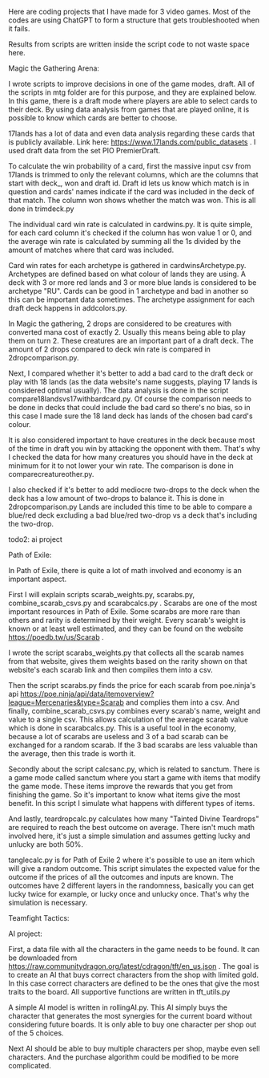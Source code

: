 Here are coding projects that I have made for 3 video games. Most of the
codes are using ChatGPT to form a structure that gets troubleshooted when it
fails.

Results from scripts are written inside the script code to not waste space here.

Magic the Gathering Arena:

I wrote scripts to improve decisions in one of the game modes, draft. All of the
scripts in mtg folder are for this purpose, and they are explained below.
In this game, there is a draft mode where players are able to select cards to their deck.
By using data analysis from games that are played online, it is possible to
know which cards are better to choose.

17lands has a lot of data and even data analysis regarding these cards that is
publicly available. Link here: https://www.17lands.com/public_datasets . I used
draft data from the set PIO PremierDraft.

To calculate the win probability of a card, first the massive input csv from
17lands is trimmed to only the relevant columns, which are the columns that
start with deck_, won and draft id. Draft id lets us know which match is in
question and cards' names indicate if the card was included in the deck of that
match. The column won shows whether the match was won. This is all done in
trimdeck.py

The individual card win rate is calculated in cardwins.py. It is quite simple,
for each card column it's checked if the column has won value 1 or 0, and the
average win rate is calculated by summing all the 1s divided by the amount of
matches where that card was included.

Card win rates for each archetype is gathered in cardwinsArchetype.py. Archetypes
are defined based on what colour of lands they are using. A deck with 3 or more
red lands and 3 or more blue lands is considered to be archetype "RU". Cards
can be good in 1 archetype and bad in another so this can be important data
sometimes. The archetype assignment for each draft deck happens in addcolors.py.

In Magic the gathering, 2 drops are considered to be creatures with converted
mana cost of exactly 2. Usually this means being able to play them on turn 2.
These creatures are an important part of a draft deck.
The amount of 2 drops compared to deck win rate is compared in 2dropcomparison.py.


Next, I compared whether it's better to add a bad card to the draft deck or play
with 18 lands (as the data website's name suggests, playing 17 lands is considered
optimal usually). The data analysis is done in the script
compare18landsvs17withbardcard.py.
Of course the comparison needs to be done in decks that could
include the bad card so there's no bias, so in this case I made sure the 18 land
deck has lands of the chosen bad card's colour.

It is also considered important to have creatures in the deck because most of
the time in draft you win by attacking the opponent with them. That's why I
checked the data for how many creatures you should have in the deck at minimum
for it to not lower your win rate. The comparison is done in
comparecreatureother.py.

I also checked if it's better to add mediocre two-drops to the deck when the
deck has a low amount of two-drops to balance it. This is done in 2dropcomparison.py
Lands are included this time to be able to compare a blue/red deck excluding a bad
blue/red two-drop vs a deck that's including the two-drop.

todo2: ai project




Path of Exile:

In Path of Exile, there is quite a lot of math involved and economy is an
important aspect.

First I will explain scripts scarab_weights.py, scarabs.py, combine_scarab_csvs.py
and scarabcalcs.py .
Scarabs are one of the most important resources in Path of Exile. Some scarabs
are more rare than others and rarity is determined by their weight. Every
scarab's weight is known or at least well estimated, and they can be found
on the website https://poedb.tw/us/Scarab .

I wrote the script scarabs_weights.py that collects all the scarab names from
that website, gives them weights based on the rarity shown on that website's
 each scarab link and then compiles them into a csv.

Then the script scarabs.py finds the price for each scarab from poe.ninja's api
https://poe.ninja/api/data/itemoverview?league=Mercenaries&type=Scarab and
complies them into a csv. And finally, combine_scarab_csvs.py combines every
scarab's name, weight and value to a single csv. This allows calculation of
the average scarab value which is done in scarabcalcs.py. This is a useful tool
in the economy, because a lot of scarabs are useless and 3 of a bad scarab can be exchanged
for a random scarab. If the 3 bad scarabs are less valuable than the
average, then this trade is worth it.


Secondly about the script calcsanc.py, which is related to sanctum.
There is a game mode called sanctum where you start a game with items that
modify the game mode. These items improve the rewards that you get from
finishing the game. So it's important to know what items give the most benefit.
In this script I simulate what happens with different types of items.


And lastly, teardropcalc.py calculates how many "Tainted Divine Teardrops" are
required to reach the best outcome on average. There isn't much math involved
here, it's just a simple simulation and assumes getting lucky and unlucky are both 50%.


tanglecalc.py is for Path of Exile 2 where it's possible to use an item
which will give a random outcome. This script simulates the expected value
for the outcome if the prices of all the outcomes and inputs are known.
The outcomes have 2 different layers in the randomness, basically you can get
lucky twice for example, or lucky once and unlucky once.
That's why the simulation is necessary.

Teamfight Tactics:

AI project:

First, a data file with all the characters in the game needs to be found. It can be
downloaded from https://raw.communitydragon.org/latest/cdragon/tft/en_us.json .
The goal is to create an AI that buys correct characters from the shop with
limited gold. In this case correct characters are defined to be the ones that
give the most traits to the board. All supportive functions are written in tft_utils.py

A simple AI model is written in rollingAI.py. This AI simply buys the character
that generates the most synergies for the current board without considering
future boards. It is only able to buy one character per shop out of the 5 choices.

Next AI should be able to buy multiple characters per shop, maybe even sell
characters. And the purchase algorithm could be modified to be more complicated.
